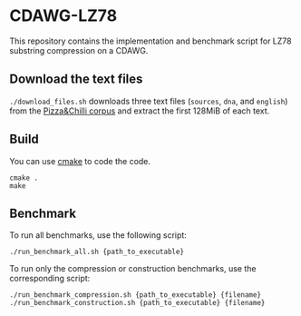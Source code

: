 # CDAWG-LZ78

This repository contains the implementation and benchmark script for LZ78 substring compression on a CDAWG.

## Download the text files
`./download_files.sh` downloads three text files (`sources`, `dna`, and `english`) from the [Pizza&Chilli corpus](http://pizzachili.dcc.uchile.cl/) and
extract the first 128MiB of each text.

## Build
You can use [cmake](https://cmake.org/) to code the code.
```
cmake .
make
```

## Benchmark

To run all benchmarks, use the following script:
```
./run_benchmark_all.sh {path_to_executable}
```

To run only the compression or construction benchmarks, use the corresponding script:
```
./run_benchmark_compression.sh {path_to_executable} {filename} 
./run_benchmark_construction.sh {path_to_executable} {filename} 
```
